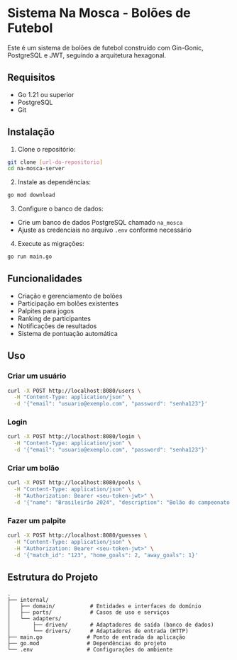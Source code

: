 # Sistema Na Mosca - Bolões de Futebol

Este é um sistema de bolões de futebol construído com Gin-Gonic, PostgreSQL e JWT, seguindo a arquitetura hexagonal.

## Requisitos

- Go 1.21 ou superior
- PostgreSQL
- Git

## Instalação

1. Clone o repositório:

```bash
git clone [url-do-repositorio]
cd na-mosca-server
```

2. Instale as dependências:

```bash
go mod download
```

3. Configure o banco de dados:

- Crie um banco de dados PostgreSQL chamado `na_mosca`
- Ajuste as credenciais no arquivo `.env` conforme necessário

4. Execute as migrações:

```bash
go run main.go
```

## Funcionalidades

- Criação e gerenciamento de bolões
- Participação em bolões existentes
- Palpites para jogos
- Ranking de participantes
- Notificações de resultados
- Sistema de pontuação automática

## Uso

### Criar um usuário

```bash
curl -X POST http://localhost:8080/users \
  -H "Content-Type: application/json" \
  -d '{"email": "usuario@exemplo.com", "password": "senha123"}'
```

### Login

```bash
curl -X POST http://localhost:8080/login \
  -H "Content-Type: application/json" \
  -d '{"email": "usuario@exemplo.com", "password": "senha123"}'
```

### Criar um bolão

```bash
curl -X POST http://localhost:8080/pools \
  -H "Content-Type: application/json" \
  -H "Authorization: Bearer <seu-token-jwt>" \
  -d '{"name": "Brasileirão 2024", "description": "Bolão do campeonato brasileiro"}'
```

### Fazer um palpite

```bash
curl -X POST http://localhost:8080/guesses \
  -H "Content-Type: application/json" \
  -H "Authorization: Bearer <seu-token-jwt>" \
  -d '{"match_id": "123", "home_goals": 2, "away_goals": 1}'
```

## Estrutura do Projeto

```
.
├── internal/
│   ├── domain/           # Entidades e interfaces do domínio
│   ├── ports/            # Casos de uso e serviços
│   └── adapters/
│       ├── driven/       # Adaptadores de saída (banco de dados)
│       └── drivers/      # Adaptadores de entrada (HTTP)
├── main.go              # Ponto de entrada da aplicação
├── go.mod               # Dependências do projeto
└── .env                 # Configurações do ambiente
```
